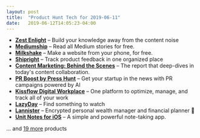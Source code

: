 ```yaml
---
layout: post
title:  "Product Hunt Tech for 2019-06-11"
date:   2019-06-12T14:05:23-04:00
---
```


* **[Zest Enlight](https://www.producthunt.com/posts/zest-enlight?utm_campaign=producthunt-api&utm_medium=api&utm_source=Application%3A+Daily+Digest+RSS+%28ID%3A+3202%29)** – Build your knowledge away from the content noise
* **[Mediumship](https://www.producthunt.com/posts/mediumship?utm_campaign=producthunt-api&utm_medium=api&utm_source=Application%3A+Daily+Digest+RSS+%28ID%3A+3202%29)** – Read all Medium stories for free.
* **[Milkshake](https://www.producthunt.com/posts/milkshake-2?utm_campaign=producthunt-api&utm_medium=api&utm_source=Application%3A+Daily+Digest+RSS+%28ID%3A+3202%29)** – Make a website from your phone, for free.
* **[Shipright](https://www.producthunt.com/posts/shipright-2?utm_campaign=producthunt-api&utm_medium=api&utm_source=Application%3A+Daily+Digest+RSS+%28ID%3A+3202%29)** – Track product feedback in one organized place
* **[Content Marketing: Behind the Scenes](https://www.producthunt.com/posts/content-marketing-behind-the-scenes?utm_campaign=producthunt-api&utm_medium=api&utm_source=Application%3A+Daily+Digest+RSS+%28ID%3A+3202%29)** – The report that deep-dives in today's content collaboration.
* **[PR Boost by Press Hunt](https://www.producthunt.com/posts/pr-boost-by-press-hunt?utm_campaign=producthunt-api&utm_medium=api&utm_source=Application%3A+Daily+Digest+RSS+%28ID%3A+3202%29)** – Get your startup in the news with PR campaigns powered by AI
* **[Kissflow Digital Workplace](https://www.producthunt.com/posts/kissflow-digital-workplace?utm_campaign=producthunt-api&utm_medium=api&utm_source=Application%3A+Daily+Digest+RSS+%28ID%3A+3202%29)** – One platform to optimize, manage, and track all of your work
* **[LazyDay](https://www.producthunt.com/posts/lazyday?utm_campaign=producthunt-api&utm_medium=api&utm_source=Application%3A+Daily+Digest+RSS+%28ID%3A+3202%29)** – Find something to watch
* **[Lannister](https://www.producthunt.com/posts/lannister?utm_campaign=producthunt-api&utm_medium=api&utm_source=Application%3A+Daily+Digest+RSS+%28ID%3A+3202%29)** – Encrypted personal wealth manager and financial planner 👑
* **[Unit Notes for iOS](https://www.producthunt.com/posts/unit-notes-for-ios?utm_campaign=producthunt-api&utm_medium=api&utm_source=Application%3A+Daily+Digest+RSS+%28ID%3A+3202%29)** – A simple and powerful note-taking app.

… and [19 more](https://www.producthunt.com/tech) products